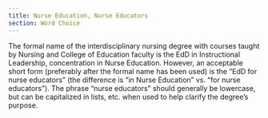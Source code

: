 ```yaml
---
title: Nurse Education, Nurse Educators
section: Word Choice
---
```

The formal name of the interdisciplinary nursing degree with courses taught by Nursing and College of Education faculty is the EdD in Instructional Leadership, concentration in Nurse Education. However, an acceptable short form (preferably after the formal name has been used) is the “EdD for nurse educators” (the difference is “in Nurse Education” vs. “for nurse educators”). The phrase “nurse educators” should generally be lowercase, but can be capitalized in lists, etc. when used to help clarify the degree’s purpose.

